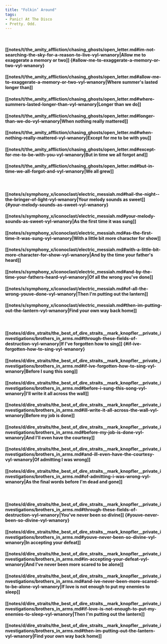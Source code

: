 ```yaml
---
title: "Folkin’ Around"
tags:
- Panic! At The Disco
- Pretty. Odd.
---
```

&nbsp;
#### [[notes/t/the_amity_affliction/chasing_ghosts/open_letter.md#im-not-searching-the-sky-for-a-reason-to-live-vyl-wnanory|Allow me to exaggerate a memory or two]] {#allow-me-to-exaggerate-a-memory-or-two-vyl-wnanory}
#### [[notes/t/the_amity_affliction/chasing_ghosts/open_letter.md#allow-me-to-exaggerate-a-memory-or-two-vyl-wnanory|Where summer's lasted longer than]]
#### [[notes/t/the_amity_affliction/chasing_ghosts/open_letter.md#where-summers-lasted-longer-than-vyl-wnanory|Longer than we do]]
#### [[notes/t/the_amity_affliction/chasing_ghosts/open_letter.md#longer-than-we-do-vyl-wnanory|When nothing really mattered]]
#### [[notes/t/the_amity_affliction/chasing_ghosts/open_letter.md#when-nothing-really-mattered-vyl-wnanory|Except for me to be with you]]
#### [[notes/t/the_amity_affliction/chasing_ghosts/open_letter.md#except-for-me-to-be-with-you-vyl-wnanory|But in time we all forgot and]]
#### [[notes/t/the_amity_affliction/chasing_ghosts/open_letter.md#but-in-time-we-all-forgot-and-vyl-wnanory|We all grew]]
&nbsp;
#### [[notes/s/symphony_x/iconoclast/electric_messiah.md#hail-the-night--the-bringer-of-light-vyl-wnanory|Your melody sounds as sweet]] {#your-melody-sounds-as-sweet-vyl-wnanory}
#### [[notes/s/symphony_x/iconoclast/electric_messiah.md#your-melody-sounds-as-sweet-vyl-wnanory|As the first time it was sung]]
#### [[notes/s/symphony_x/iconoclast/electric_messiah.md#as-the-first-time-it-was-sung-vyl-wnanory|With a little bit more character for show]]
#### [[notes/s/symphony_x/iconoclast/electric_messiah.md#with-a-little-bit-more-character-for-show-vyl-wnanory|And by the time your father's heard]]
#### [[notes/s/symphony_x/iconoclast/electric_messiah.md#and-by-the-time-your-fathers-heard-vyl-wnanory|Of all the wrong you've done]]
#### [[notes/s/symphony_x/iconoclast/electric_messiah.md#of-all-the-wrong-youve-done-vyl-wnanory|Then I'm putting out the lantern]]
#### [[notes/s/symphony_x/iconoclast/electric_messiah.md#then-im-putting-out-the-lantern-vyl-wnanory|Find your own way back home]]
&nbsp;
#### [[notes/d/dire_straits/the_best_of_dire_straits__mark_knopfler__private_investigations/brothers_in_arms.md#through-these-fields-of-destruction-vyl-wnanory|If I've forgotten how to sing]] {#if-ive-forgotten-how-to-sing-vyl-wnanory}
#### [[notes/d/dire_straits/the_best_of_dire_straits__mark_knopfler__private_investigations/brothers_in_arms.md#if-ive-forgotten-how-to-sing-vyl-wnanory|Before I sung this song]]
#### [[notes/d/dire_straits/the_best_of_dire_straits__mark_knopfler__private_investigations/brothers_in_arms.md#before-i-sung-this-song-vyl-wnanory|I'll write it all across the wall]]
#### [[notes/d/dire_straits/the_best_of_dire_straits__mark_knopfler__private_investigations/brothers_in_arms.md#ill-write-it-all-across-the-wall-vyl-wnanory|Before my job is done]]
#### [[notes/d/dire_straits/the_best_of_dire_straits__mark_knopfler__private_investigations/brothers_in_arms.md#before-my-job-is-done-vyl-wnanory|And I'll even have the courtesy]]
#### [[notes/d/dire_straits/the_best_of_dire_straits__mark_knopfler__private_investigations/brothers_in_arms.md#and-ill-even-have-the-courtesy-vyl-wnanory|Of admitting I was wrong]]
#### [[notes/d/dire_straits/the_best_of_dire_straits__mark_knopfler__private_investigations/brothers_in_arms.md#of-admitting-i-was-wrong-vyl-wnanory|As the final words before I'm dead and gone]]
&nbsp;
#### [[notes/d/dire_straits/the_best_of_dire_straits__mark_knopfler__private_investigations/brothers_in_arms.md#through-these-fields-of-destruction-vyl-wnanory|You've never been so divine]] {#youve-never-been-so-divine-vyl-wnanory}
#### [[notes/d/dire_straits/the_best_of_dire_straits__mark_knopfler__private_investigations/brothers_in_arms.md#youve-never-been-so-divine-vyl-wnanory|In accepting your defeat]]
#### [[notes/d/dire_straits/the_best_of_dire_straits__mark_knopfler__private_investigations/brothers_in_arms.md#in-accepting-your-defeat-vyl-wnanory|And I've never been more scared to be alone]]
#### [[notes/d/dire_straits/the_best_of_dire_straits__mark_knopfler__private_investigations/brothers_in_arms.md#and-ive-never-been-more-scared-to-be-alone-vyl-wnanory|If love is not enough to put my enemies to sleep]]
#### [[notes/d/dire_straits/the_best_of_dire_straits__mark_knopfler__private_investigations/brothers_in_arms.md#if-love-is-not-enough-to-put-my-enemies-to-sleep-vyl-wnanory|Then I'm putting out the lantern]]
#### [[notes/d/dire_straits/the_best_of_dire_straits__mark_knopfler__private_investigations/brothers_in_arms.md#then-im-putting-out-the-lantern-vyl-wnanory|Find your own way back home]]
